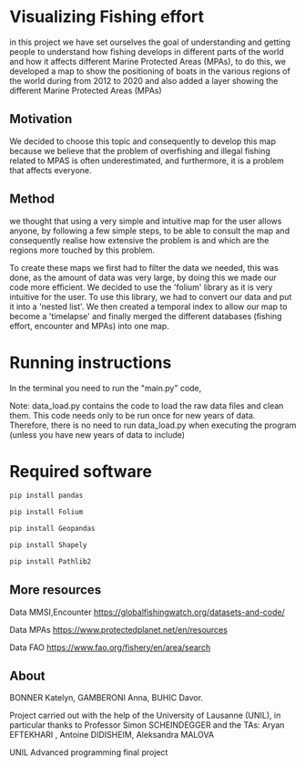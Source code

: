 
# Visualizing Fishing effort

in this project we have set ourselves the goal of understanding and getting people to understand how fishing develops in different parts of the world and how it affects different Marine Protected Areas (MPAs), to do this, we developed a map to show the positioning of boats in the various regions of the world during from 2012 to 2020 and also added a layer showing the different Marine Protected Areas (MPAs)

## Motivation

We decided to choose this topic and consequently to develop this map because we believe that the problem of overfishing and illegal fishing related to MPAS is often underestimated, and furthermore, it is a problem that affects everyone.

## Method 

we thought that using a very simple and intuitive map for the user allows anyone, by following a few simple steps, to be able to consult the map and consequently realise how extensive the problem is and which are the regions more touched by this problem.

To create these maps we first had to filter the data we needed, this was done, as the amount of data was very large, by doing this we made our code more efficient.
We  decided to use the 'folium' library as it is very intuitive for the user. 
To use this library, we had to convert our data and put it into a 'nested list'.
We then created a temporal index to allow our map to become a 'timelapse' and finally merged the different databases (fishing effort, encounter and MPAs) into one map.


# Running instructions
In the terminal you need to run the "main.py" code, 

Note: data_load.py contains the code to load the raw data files and clean them. This code needs only to be run once for new years of data. Therefore, there is no need to run data_load.py when executing the program (unless you have new years of data to include)

# Required software

```bash
pip install pandas

pip install Folium

pip install Geopandas

pip install Shapely

pip install Pathlib2

```



## More resources

Data MMSI,Encounter https://globalfishingwatch.org/datasets-and-code/ 

Data MPAs https://www.protectedplanet.net/en/resources

Data FAO https://www.fao.org/fishery/en/area/search

## About

BONNER Katelyn, GAMBERONI Anna, BUHIC Davor.

Project carried out with the help of the University of Lausanne (UNIL), in particular thanks to Professor Simon SCHEINDEGGER and the TAs: Aryan EFTEKHARI , Antoine DIDISHEIM, Aleksandra MALOVA



UNIL Advanced programming final project

